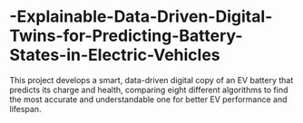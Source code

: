 # -Explainable-Data-Driven-Digital-Twins-for-Predicting-Battery-States-in-Electric-Vehicles
This project develops a smart, data-driven digital copy of an EV battery that predicts its charge and health, comparing eight different algorithms to find the most accurate and understandable one for better EV performance and lifespan.
